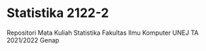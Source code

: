# Statistika 2122-2
 Repositori Mata Kuliah Statistika Fakultas Ilmu Komputer UNEJ TA 2021/2022 Genap
